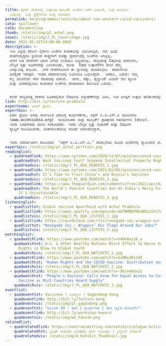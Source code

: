 ```yaml
---
title: ಪೂರ್ವ ದೇಶಗಳಲ್ಲಿ ಉತ್ಪಾದಿತ ಕೋವಿಡ್‌ ಲಸಿಕೆಗಳ ಬಗೆಗೆ ಹಿಂಜರಿಕೆ, ನೀವು ಅರಿಯಲು
  ಬಯಸಿದ್ದ  ಎಲ್ಲಾ ಪ್ರಶ್ನೆಗಳಿಗೂ ಸೂಕ್ತ ಸಮಾಧಾನ
permalink: kn/programmes/lectures/about-non-western-covid-vacciners/
cata: spillover
catb: documenting
thumb: /static/img/pl_achal.png
cover: /static/img/J_PL_Coverimage.jpg
date: 2021-05-21T13:00:00.000Z
description: >-
  ಇಡೀ ವಿಶ್ವವು ಕರೋನ ವೈರಾಣು ಲಸಿಕೆಗಳ ಕೊರತೆಯನ್ನು ಎದುರಿಸುತ್ತಿದೆ, ಇದು ವಿವಿಧ
  ಹಂತಗಳಲ್ಲಿದ್ದರೂ ಶ್ರೀಮಂತ ರಾಷ್ಟ್ರಗಳಿಗೆ ಸಾಕಷ್ಟು ಪ್ರಮಾಣದಲ್ಲಿ ಲಸಿಕೆಗಳು ಸಿಗುತ್ತಿಲ್ಲ.
  ಅನೇಕ ಬಡ ದೇಶಗಳಿಗೆ ಯಾವ ಬಗೆಯ ಲಸಿಕೆಯೂ ಲಭ್ಯವಾಗಿಲ್ಲ. ಪಾಶ್ಚಿಮಾತ್ಯ ಔಷಧೀಯ ಕಂಪನಿಗಳು, 
  ಬೌದ್ದಿಕ ಸ್ವತ್ತು ಅಧಿಕಾರವನ್ನು ಬಳಸಿಕೊಂಡು, ಹಲವು  ಔಷಧ ಉತ್ಪಾದನೆಗಳ ಮೇಲೆ ತಮ್ಮ
  ಏಕಸ್ವಾಮಿತ್ವ ಸಾಧಿಸಿವೆ.  ಬೇರೆ ದೇಶಗಳೊಂದಿಗೆ ಈ ಜ್ಞಾನವನ್ನು ಹಂಚಿಕೊಳ್ಳಲು  ಪರವಾನಗಿಯ
  ಅವಶ್ಯಕತೆ ಇರುತ್ತದೆ. ಇಂತಹ ಪರವಾನಗಿಯಲ್ಲಿ ರಿಯಾಯತಿ ಬಯಸಿದ್ದೇವೆ.  ಆದರೂ, ಬಹುಶ: ನಮ್ಮ
  ಕಣ್ಣ ಮುಂದೆಯೇ ಸರಳ ಪರಿಹಾರವು ಅಡಗಿದೆ.  ಚೀನಾ, ರಷ್ಯಾ, ಥೈಲ್ಯಾಂಡ್‌ ವಿಯಟ್‌ ನಾಂ ಕ್ಯೂಬಾ
  ಮತ್ತು ಭಾರತದಲ್ಲಿಯೂ ತಯಾರಾದ ಲಸಿಕೆಗಳು ಪರಿಹಾರವಾಗಿ ಪರಿಣಮಿಸ ಬಹುದು.  


  ಕೆಲವೇ ಪಾಶ್ಚಿಮಾತ್ಯ ದೇಶಗಳ ಹಿಡಿತದಲ್ಲಿರುವ ಔಷಧೀಯ ಅನ್ವೇಷಣೆಗಳನ್ನು ಮೀರಿ, ಇಡೀ ಜಗತ್ತಿಗೆ ಉತ್ತಮ ಫಲಿತಾಂಶವನ್ನು ನೀಡಲು, ನವೀನ ಬಗೆಯ ಔಷಧಿಗಳನ್ನು ತಯಾರಿಸುವ ಅವಶ್ಯಕತೆ ಇದೆ, ಈ ಕಾರ್ಯಕ್ಕೆ ಚಾಲನೆ ನೀಡಬೇಕಾಗಿದೆ. ಇದು ಸಾಧ್ಯವಾಗುವ ಬಗೆ ಹೇಗೆ ಎಂಬುದು ಉಪನ್ಯಾಸದ ಮುಖ್ಯ ವಿಚಾರವಾಗಿದೆ.
link: http://bit.ly/lecture-prabhala
expertname: ಅಚಲ್ ಪ್ರಭಾಲ
expertbio: >-
  ಅಚಲ ಪ್ರಭಾಲ ಅವರು ಸಾರ್ವಜನಿಕ ಆರೋಗ್ಯ ಕಾರ್ಯಕರ್ತರು, ಆಕ್ಸೆಸ್‌ ಐ.ಬಿ.ಎಸ್.ಎ ಯೋಜನೆಯ
  (www.accessibsa.org)  ಸಂಯೋಜಕರು ಮತ್ತು ಶಟಲ್ವರ್ತ್‌ ಪ್ರತಿಷ್ಠಾನದ ಸಹವರ್ತಿಗಳು (ಫೆಲೋ).
  ಇವರು ಬರಹಗಾರರು ಹಾಗೂ ಸಂಶೋಧಕರು. ಇವರು ಬೌದ್ದಿಕ ಸ್ವತ್ತು ಸುಧಾರಣೆ ಮತ್ತು ಔಷಧಿಗಳ
  ವ್ಯಾಪ್ತಿಗೆ ಸಂಬಂಧಿಸಿದಂತೆ, ಚಿಂತನಶೀಲತೆಯುಳ್ಳ ಸಮರ್ಥ ವಕೀಲರಾಗಿದ್ದಾರೆ, 


  ಇವರು ಸಹವರ್ತಿಯಾಗಿ ರೂಪಿಸಿರುವ  ʼಆಕ್ಸೆಸ್‌ ಐ.ಬಿ.ಎಸ್.ಎ,ʼ ಪರಿಕಲ್ಪನೆಯು ಮೂರು ಖಂಡಗಳಲ್ಲಿ ವ್ಯಾಪಿಸಿರುವ ಯೋಜನೆಯಾಗಿ ಕಾರ್ಯಚಾಲನೆ ಕಂಡಿದೆ, ವಿಕಸನಶೀಲ ದೇಶಗಳಲ್ಲಿ, ಮುಖ್ಯವಾಗಿ ಭಾರತ, ಬ್ರೆಜಿಲ್‌ ಮತ್ತು ದಕ್ಷಿಣ ಆಫ್ರಿಕಾ ದೇಶಗಳಲ್ಲಿ, ಹೊಸ ಬಗೆಯ ಔಷಧ ಅವಿಶ್ಕಾರವನ್ನು ವೇಗಗೊಳಿಸಿ, ಔಷಧದ ವ್ಯಾಪ್ತಿಯನ್ನು ವಿಸ್ತರಿಸಲು ಸ್ಥಾಪಿತವಾಗಿದೆ, ಹಲವು ದಶಕಗಳಿಂದಲೂ ಔಷಧಿಗಳ ತಯಾರಿಕೆ ಮತ್ತು ಅಭಿವೃದ್ದಿಗೆ ಆಧಾರವಾದ ಕಾನೂನು ಮತ್ತು ನೀತಿ ಚೌಕಟ್ಟುಗಳಲ್ಲಿ ಗುಣಾತ್ಮಕ ಬದಲಾವಣೆಗಳನ್ನು ತರಲು ಇವರು ಬಹಳ ಶ್ರಮ ಪಟ್ಟಿದ್ದಾರೆ
expertpic: /static/img/pl_achal_portrait.png
readinglist:
  - quadreadlink: https://www.nytimes.com/2020/12/07/opinion/covid-vaccines-patents.html
    quadreadtxt: Want Vaccines Fast? Suspend Intellectual Property Rights
    quadreadvis: /static/img/J_PL_QUA_READVIS_1.jpg
  - quadreadlink: https://www.nytimes.com/2021/02/05/opinion/covid-vaccines-china-russia.html
    quadreadtxt: It’s Time to Trust China’s and Russia’s Vaccines
    quadreadvis: /static/img/J_PL_QUA_READVIS_2.jpg
  - quadreadlink: https://www.theguardian.com/commentisfree/2021/apr/02/india-in-charge-of-developing-world-covid-vaccine-supply-unsustainable
    quadreadtxt: The World's Poorest Countries Are At India's Mercy For Vaccines.
      It's Unsustainable
    quadreadvis: /static/img/J_PL_QUA_READVIS_3.jpg
listeninglist:
  - quadlisttxt: Global Vaccine Apartheid with Achal Prabhala
    quadlistlink: https://open.spotify.com/episode/4ATNMBEPMb4BDJcD3vfn9T
    quadlistvis: /static/img/J_PL_QUA_LISTVIS_1.jpg
  - quadlistlink: https://soundcloud.com/rttv/renegade-inc-wrappin-our-flags-around-our-jabs
    quadlisttxt: "Renegade Inc.: Wrappin’ Our Flags Around Our Jabs?"
    quadlistvis: /static/img/J_PL_QUA_LISTVIS_2.jpg
watchinglist:
  - quadwatchlink: https://www.youtube.com/watch?v=V40m8wizb_w
    quadwatchtxt: U.S. & Other Wealthy Nations Block Effort to Waive Vaccine Patent
      Rights in Blow to Global South
    quadwatchvis: /static/img/J_PL_QUA_WATCHVIS_1.jpg
  - quadwatchlink: https://www.youtube.com/watch?v=SvNNsdRz2dA
    quadwatchtxt: "Human Rights and the COVID Vaccine: Distribution and Access"
    quadwatchvis: /static/img/J_PL_QUA_WATCHVIS_2.jpg
  - quadwatchlink: https://www.youtube.com/watch?v=-98je4OUw1I
    quadwatchtxt: "People's Vaccine: Calls Grow for Equal Access to Coronavirus
      Vaccine as Rich Countries Hoard Supply"
    quadwatchvis: /static/img/J_PL_QUA_WATCHVIS_3.jpg
eventlist:
  - quadeventtxt: Vaccines | ಉಪನ್ಯಾಸ | Gagandeep Kang
    quadeventlink: http://bit.ly/lecture-kang
    quadeventvis: /static/img/pl_gagandeep.png
  - quadeventtxt: "ಕೋವಿಡ್-19‌ : ಕಥನ | ಕಾರ್ಯಾಗಾರ | ಹೆನಾ ಚ್ಚೊವ-ಹೋವರ್ಡ್"
    quadeventlink: http://bit.ly/workshop-howard
    quadeventvis: /static/img/wk_hannah.png
relatedlist:
  - quadrelatedlink: https://nowtransmitting.com/exhibits/plague-british-india/
    quadrelatedtxt: ಬ್ರಿಟಿಷ್‌ ಆಡಳಿತದ ಭಾರತದಲ್ಲಿ ಪ್ಲೇಗ್‌ ನಿಯಂತ್ರಣ | ಕ್ರಿಸ್ಟೋಸ್‌ ಲಿಂಟೆರಿಸ್‌
    quadrelatedvis: /static/img/A_Exhibit_Thumbnail.jpg
---
```

